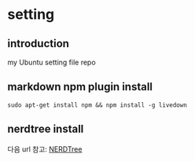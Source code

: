 # setting

## introduction
my Ubuntu setting file repo

## markdown npm plugin install
```sudo apt-get install npm && npm install -g livedown```

## nerdtree install
다음 url 참고: [NERDTree](https://github.com/scrooloose/nerdtree)

